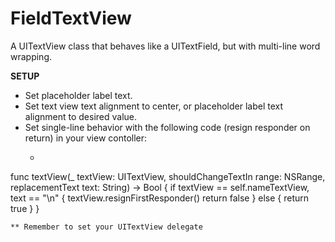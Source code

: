 # FieldTextView
A UITextView class that behaves like a UITextField, but with multi-line word wrapping.

<b>SETUP</b>
* Set placeholder label text.
* Set text view text alignment to center, or placeholder label text alignment to desired value.
* Set single-line behavior with the following code (resign responder on return) in your view contoller:
    * ```swift
func textView(_ textView: UITextView, shouldChangeTextIn range: NSRange, replacementText text: String) -> Bool {
    if textView == self.nameTextView, text == "\n" {
        textView.resignFirstResponder()
        return false
    } else {
        return true
    }
}
```
** Remember to set your UITextView delegate
